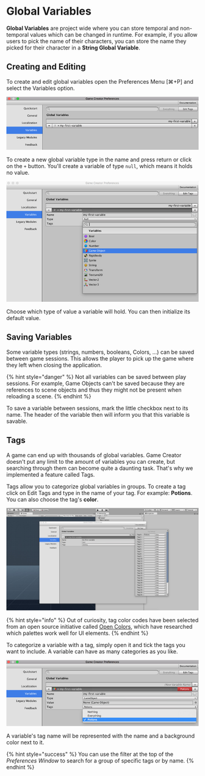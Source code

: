# Global Variables

**Global Variables** are project wide where you can store temporal and non-temporal values which can be changed in runtime. For example, if you allow users to pick the name of their characters, you can store the name they picked for their character in a **String Global Variable**.

## Creating and Editing

To create and edit global variables open the Preferences Menu \[⌘+P\] and select the Variables option.

![\(Global Variables editor\)](../../.gitbook/assets/global-variables.jpg)

To create a new global variable type in the name and press return or click on the `+` button. You'll create a variable of type `null`, which means it holds no value.

![](../../.gitbook/assets/global-variables-type.jpg)

Choose which type of value a variable will hold. You can then initialize its default value.

## Saving Variables

Some variable types \(strings, numbers, booleans, Colors, ...\) can be saved between game sessions. This allows the player to pick up the game where they left when closing the application.

{% hint style="danger" %}
Not all variables can be saved between play sessions. For example, Game Objects can't be saved because they are references to scene objects and thus they might not be present when reloading a scene.
{% endhint %}

To save a variable between sessions, mark the little checkbox next to its name. The header of the variable then will inform you that this variable is savable.

## Tags

A game can end up with thousands of global variables. Game Creator doesn't put any limit to the amount of variables you can create, but searching through them can become quite a daunting task. That's why we implemented a feature called Tags.

Tags allow you to categorize global variables in groups. To create a tag click on Edit Tags and type in the name of your tag. For example: **Potions**. You can also choose the tag's **color**.

![\(Click this image to enlarge it\)](../../.gitbook/assets/global-variables-edittags.jpg)

{% hint style="info" %}
Out of curiosity, tag color codes have been selected from an open source initiative called [Open Colors](https://yeun.github.io/open-color/), which have researched which palettes work well for UI elements.
{% endhint %}

To categorize a variable with a tag, simply open it and tick the tags you want to include. A variable can have as many categories as you like.

![](../../.gitbook/assets/global-variables-tags.jpg)

A variable's tag name will be represented with the name and a background color next to it. 

{% hint style="success" %}
You can use the filter at the top of the _Preferences Window_ to search for a group of specific tags or by name.
{% endhint %}

